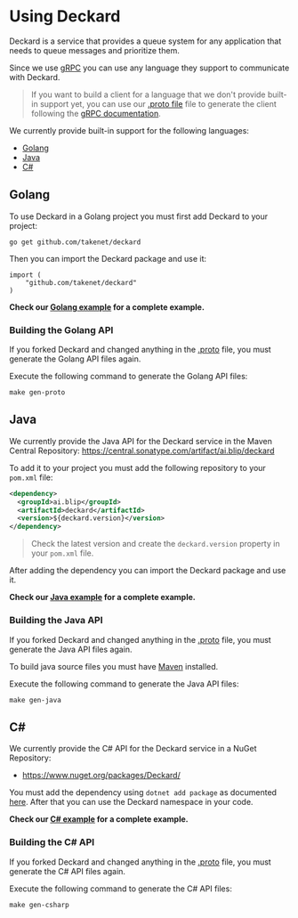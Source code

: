 
# Using Deckard

Deckard is a service that provides a queue system for any application that needs to queue messages and prioritize them.

Since we use [gRPC](https://grpc.io/) you can use any language they support to communicate with Deckard.

> If you want to build a client for a language that we don't provide built-in support yet, you can use our [.proto file](/proto/deckard_service.proto) file to generate the client following the [gRPC documentation](https://grpc.io/docs/languages/).

We currently provide built-in support for the following languages:
- [Golang](#golang)
- [Java](#java)
- [C#](#c)

## Golang

To use Deckard in a Golang project you must first add Deckard to your project:
```shell
go get github.com/takenet/deckard
```

Then you can import the Deckard package and use it:
```golang
import (
    "github.com/takenet/deckard"
)
```

**Check our [Golang example](../examples/golang/example.go) for a complete example.**

### Building the Golang API

If you forked Deckard and changed anything in the [.proto](../proto/deckard_service.proto) file, you must generate the Golang API files again.

Execute the following command to generate the Golang API files:
```shell
make gen-proto
```

## Java

We currently provide the Java API for the Deckard service in the Maven Central Repository: https://central.sonatype.com/artifact/ai.blip/deckard

To add it to your project you must add the following repository to your `pom.xml` file:
```xml
<dependency>
  <groupId>ai.blip</groupId>
  <artifactId>deckard</artifactId>
  <version>${deckard.version}</version>
</dependency>
```

> Check the latest version and create the `deckard.version` property in your `pom.xml` file.

After adding the dependency you can import the Deckard package and use it.

**Check our [Java example](../examples/java/Example.java) for a complete example.**

### Building the Java API

If you forked Deckard and changed anything in the [.proto](../proto/deckard_service.proto) file, you must generate the Java API files again.

To build java source files you must have [Maven](https://maven.apache.org/) installed.

Execute the following command to generate the Java API files:
```shell
make gen-java
```

## C#

We currently provide the C# API for the Deckard service in a NuGet Repository:
- https://www.nuget.org/packages/Deckard/

You must add the dependency using `dotnet add package` as documented [here](https://www.nuget.org/packages/Deckard/). After that you can use the Deckard namespace in your code.

**Check our [C# example](../examples/csharp/Example.cs) for a complete example.**

### Building the C# API

If you forked Deckard and changed anything in the [.proto](../proto/deckard_service.proto) file, you must generate the C# API files again.

Execute the following command to generate the C# API files:
```shell
make gen-csharp
```